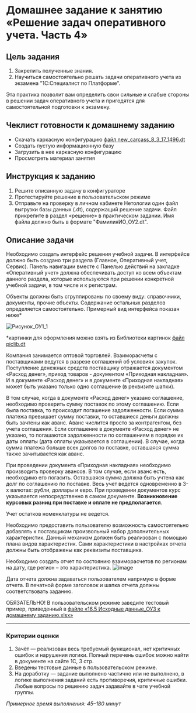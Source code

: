 # Домашнее задание к занятию «Решение задач оперативного учета. Часть 4»

## Цель задания

1. Закрепить полученные знания.
2. Научиться самостоятельно решать задачи оперативного учета из экзамена "1С:Специалист по Платформе".

Эта практика позволит вам определить свои сильные и слабые стороны в решении задач оперативного учета и пригодятся для самостоятельной подготовки к экзамену.

## Чеклист готовности к домашнему заданию

- Скачать каркасную конфигурацию [файл new_carcass_8_3_17_1496.dt](https://github.com/Bofh82/onec-mid-homeworks/blob/main/OCPS/new_carcass_8_3_17_1496.dt)
- Создать пустую информационную базу
- Загрузить в нее каркасную конфигурацию
- Просмотреть материал занятия

## Инструкция к заданию

1. Решите описанную задачу в конфигураторе
2. Протестируйте решение в пользовательском режиме
3. Отправьте на проверку в личном кабинете Нетологии один файл выгрузки базы данных (.dt), содержащий решение задачи. Файл прикрепите в раздел «решение» в практическом задании. Имя файла должно быть в формате "ФамилияИО_ОУ2.dt".

## Описание задачи

Необходимо создать интерфейс решения учебной задачи. В интерфейсе должно быть создано три раздела (Главное, Оперативный учет, Сервис). Панель навигации вместе с Панелью действий на закладке «Оперативный учет» должна обеспечивать доступ ко всем объектам данного раздела, которые используются при решении конкретной учебной задачи, в том числе и к регистрам.

Объекты должны быть сгруппированы по своему виду: справочники, документы, прочие объекты. Содержание остальных разделов определяется самостоятельно.
Примерный вид интерфейса показан ниже*

![Рисунок_ОУ1_1](https://user-images.githubusercontent.com/44517817/235097115-95c20495-6d40-4531-9a93-d9e5cbec9098.png)

*картинки для оформления можно взять из Библиотеки картинок [файл piclib.dt](https://github.com/netology-code/onec-mid-homeworks/blob/main/OCPS/piclib.dt)

Компания занимается оптовой торговлей. Взаиморасчеты с поставщиками ведутся в разрезе соглашений об условиях закупок. Поступление денежных средств поставщику отражается документом «Расход денег», приход товаров - документом «Приходная накладная». И в документе «Расход денег» и в документе «Приходная накладная» может быть указано только одно соглашение (в реквизите шапки).

В том случае, когда в документе «Расход денег» указано соглашение, необходимо проверить сумму поставок по этому соглашению. Если была поставка, то происходит погашение задолженности. Если сумма платежа превышает сумму поставки, то оставшиеся деньги должны быть зачтены как аванс. Аванс числится просто за контрагентом, без учета соглашения. Если соглашение в документе «Расход денег» не указано, то погашаются задолженности по соглашениям в порядке их даты оплаты (дата оплаты указывается в соглашении). В случае, когда сумма платежа больше всех долгов по поставке, оставшаяся сумма также зачитывается как аванс.

При проведении документа «Приходная накладная» необходимо производить проверку авансов. В том случае, если аванс есть, необходимо его погасить. Оставшаяся сумма должна быть учтена как долг по соглашению по поставке.
Весь учет ведется одновременно в 3-х валютах: рубли, доллары и евро. При проведении документов курс указывается непосредственно в самом документе. **Возникновение курсовых разниц при поставке и оплате не предполагается**.

Учет остатков номенклатуры не ведется.

Необходимо предоставить пользователю возможность самостоятельно добавлять к поставщикам произвольный набор дополнительных характеристик. Данный механизм должен быть реализован с помощью плана видов характеристик. Сами характеристики в настройках отчета должны быть отображены как реквизиты поставщика.

Необходимо создать отчет по состоянию взаиморасчетов по регионам на дату, где регион – это характеристика.
![image](https://github.com/netology-code/onec-mid-homeworks/assets/44517817/3f87eed8-be9a-444c-b4c3-310a73755250)

Дата отчета должна задаваться пользователем напрямую в форме отчета. В печатной форме заголовок и шапка отчета должны соответствовать заданию.

ОБЯЗАТЕЛЬНО! В пользовательском режиме заведите тестовый пример, приведенный в [файле «16.5 Исходные данные_ОУ3 к домашнему заданию.xlsx»](https://docs.google.com/spreadsheets/d/1HUY9wSDzpcMbkavgbQaG7iMTlr-GVmeM/edit?usp=share_link&ouid=116056574301476264521&rtpof=true&sd=true)

------

### Критерии оценки

1. Зачёт — реализован весь требуемый функционал, нет критичных ошибок и нарушения логики. Полный перечень ошибок можно найти в документе на сайте 1С, 3 стр.
2. Введены тестовые данные в пользовательском режиме.
3. На доработку — задание выполнено частично или не выполнено, в логике выполнения заданий есть противоречия, критичные ошибки.
Любые вопросы по решению задач задавайте в чате учебной группы.

*Примерное время выполнения: 45–180 минут*

